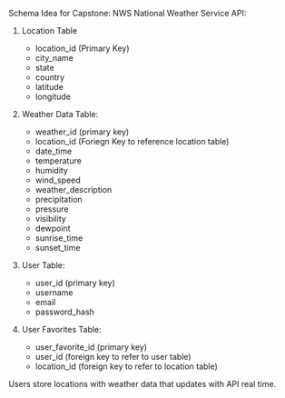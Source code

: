 Schema Idea for Capstone:
NWS National Weather Service API:

1. Location Table
   - location_id (Primary Key)
   - city_name
   - state
   - country
   - latitude
   - longitude
  


2. Weather Data Table:
     - weather_id (primary key)
     - location_id (Foriegn Key to reference location table)
     - date_time
     - temperature
     - humidity
     - wind_speed
     - weather_description
     - precipitation
     - pressure
     - visibility
     - dewpoint
     - sunrise_time
     - sunset_time

3. User Table:
     - user_id (primary key)
     - username
     - email
     - password_hash


4. User Favorites Table:
     - user_favorite_id (primary key)
     - user_id (foreign key to refer to user table)
     - location_id (foreign key to refer to location table)

Users store locations with weather data that updates with API real time.
